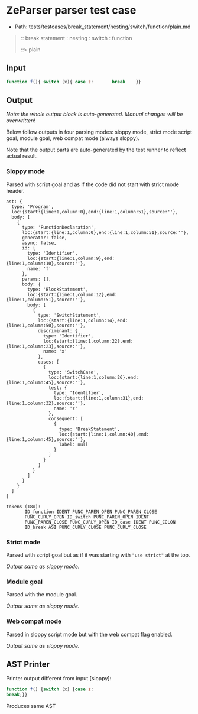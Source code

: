 # ZeParser parser test case

- Path: tests/testcases/break_statement/nesting/switch/function/plain.md

> :: break statement : nesting : switch : function
>
> ::> plain

## Input

`````js
function f(){ switch (x){ case z:       break    }}
`````

## Output

_Note: the whole output block is auto-generated. Manual changes will be overwritten!_

Below follow outputs in four parsing modes: sloppy mode, strict mode script goal, module goal, web compat mode (always sloppy).

Note that the output parts are auto-generated by the test runner to reflect actual result.

### Sloppy mode

Parsed with script goal and as if the code did not start with strict mode header.

`````
ast: {
  type: 'Program',
  loc:{start:{line:1,column:0},end:{line:1,column:51},source:''},
  body: [
    {
      type: 'FunctionDeclaration',
      loc:{start:{line:1,column:0},end:{line:1,column:51},source:''},
      generator: false,
      async: false,
      id: {
        type: 'Identifier',
        loc:{start:{line:1,column:9},end:{line:1,column:10},source:''},
        name: 'f'
      },
      params: [],
      body: {
        type: 'BlockStatement',
        loc:{start:{line:1,column:12},end:{line:1,column:51},source:''},
        body: [
          {
            type: 'SwitchStatement',
            loc:{start:{line:1,column:14},end:{line:1,column:50},source:''},
            discriminant: {
              type: 'Identifier',
              loc:{start:{line:1,column:22},end:{line:1,column:23},source:''},
              name: 'x'
            },
            cases: [
              {
                type: 'SwitchCase',
                loc:{start:{line:1,column:26},end:{line:1,column:45},source:''},
                test: {
                  type: 'Identifier',
                  loc:{start:{line:1,column:31},end:{line:1,column:32},source:''},
                  name: 'z'
                },
                consequent: [
                  {
                    type: 'BreakStatement',
                    loc:{start:{line:1,column:40},end:{line:1,column:45},source:''},
                    label: null
                  }
                ]
              }
            ]
          }
        ]
      }
    }
  ]
}

tokens (18x):
       ID_function IDENT PUNC_PAREN_OPEN PUNC_PAREN_CLOSE
       PUNC_CURLY_OPEN ID_switch PUNC_PAREN_OPEN IDENT
       PUNC_PAREN_CLOSE PUNC_CURLY_OPEN ID_case IDENT PUNC_COLON
       ID_break ASI PUNC_CURLY_CLOSE PUNC_CURLY_CLOSE
`````

### Strict mode

Parsed with script goal but as if it was starting with `"use strict"` at the top.

_Output same as sloppy mode._

### Module goal

Parsed with the module goal.

_Output same as sloppy mode._

### Web compat mode

Parsed in sloppy script mode but with the web compat flag enabled.

_Output same as sloppy mode._

## AST Printer

Printer output different from input [sloppy]:

````js
function f() {switch (x) {case z:
break;}}
````

Produces same AST
